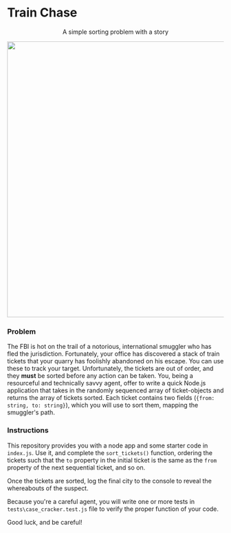 # Train Chase
<p align="center">
    A simple sorting problem with a story
</p>

<p align="center">
  <img width="640" src="https://amtrakguide.files.wordpress.com/2017/10/1000px-amtrakfreqmapcolor_svg-svg.png">
</p>

### Problem
The FBI is hot on the trail of a notorious, international smuggler who has fled the jurisdiction.  Fortunately, your office has discovered a stack of train tickets that your quarry has foolishly abandoned on his escape. You can use these to track your target.  Unfortunately, the tickets are out of order, and they **must** be sorted before any action can be taken.  You, being a resourceful and technically savvy agent, offer to write a quick Node.js application that takes in the randomly sequenced array of ticket-objects and returns the array of tickets sorted.  Each ticket contains two fields (`{from: string, to: string}`), which you will use to sort them, mapping the smuggler's path.

### Instructions
This repository provides you with a node app and some starter code in `index.js`.  Use it, and complete the `sort_tickets()` function, ordering the tickets such that the `to` property in the initial ticket is the same as the `from` property of the next sequential ticket, and so on.

Once the tickets are sorted, log the final city to the console to reveal the whereabouts of the suspect.

Because you're a careful agent, you will write one or more tests in `tests\case_cracker.test.js` file to verify the proper function of your code.

Good luck, and be careful!


